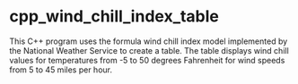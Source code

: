 # cpp_wind_chill_index_table
This C++ program uses the formula wind chill index model implemented by the National Weather Service to create a table. The table displays wind chill values for temperatures from -5 to 50 degrees Fahrenheit for wind speeds from 5 to 45 miles per hour. 
